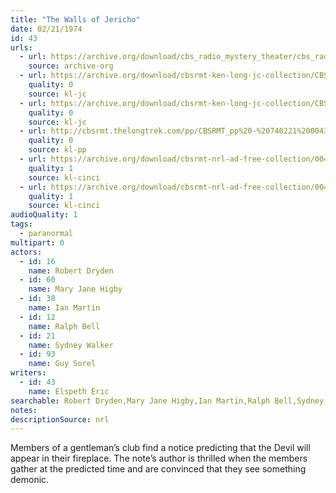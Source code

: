 ```yaml
---
title: "The Walls of Jericho"
date: 02/21/1974
id: 43
urls: 
  - url: https://archive.org/download/cbs_radio_mystery_theater/cbs_radio_mystery_theater-0001-0050.zip/cbs_radio_mystery_theater-0001-0050%2Fcbsrmt_0043_the_walls_of_jericho.mp3
    source: archive-org
  - url: https://archive.org/download/cbsrmt-ken-long-jc-collection/CBSRMT - 740221 0043 Walls Of Jericho vbr bm2_jc.mp3
    quality: 0
    source: kl-jc
  - url: https://archive.org/download/cbsrmt-ken-long-jc-collection/CBSRMT - 740221 0043 Walls Of Jericho vbr kb2_jc.mp3
    quality: 0
    source: kl-jc
  - url: http://cbsrmt.thelongtrek.com/pp/CBSRMT_pp%20-%20740221%200043%20The%20Walls%20of%20Jericho.mp3
    quality: 0
    source: kl-pp
  - url: https://archive.org/download/cbsrmt-nrl-ad-free-collection/0043%20CBSRMT%20-%20740221%200043%20The%20Walls%20Of%20Jericho_cinci%20(no%20ads).mp3
    quality: 1
    source: kl-cinci
  - url: https://archive.org/download/cbsrmt-nrl-ad-free-collection/0043%20CBSRMT%20-%20740221%200043%20The%20Walls%20Of%20Jericho_cinci%20(no%20ads).mp3
    quality: 1
    source: kl-cinci
audioQuality: 1
tags: 
  - paranormal
multipart: 0
actors:  
  - id: 16
    name: Robert Dryden  
  - id: 60
    name: Mary Jane Higby  
  - id: 38
    name: Ian Martin  
  - id: 12
    name: Ralph Bell  
  - id: 21
    name: Sydney Walker  
  - id: 93
    name: Guy Sorel
writers:  
  - id: 43
    name: Elspeth Eric
searchable: Robert Dryden,Mary Jane Higby,Ian Martin,Ralph Bell,Sydney Walker,Guy Sorel Elspeth Eric
notes: 
descriptionSource: nrl
---
```

Members of a gentleman’s club find a notice predicting that the Devil will appear in their fireplace. The note’s author is thrilled when the members gather at the predicted time and are convinced that they see something demonic.